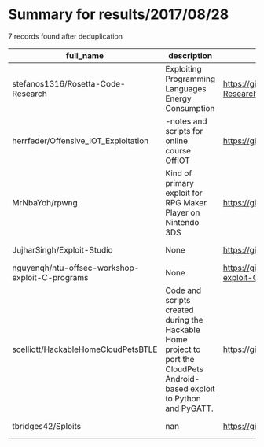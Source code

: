 
# Summary for results/2017/08/28
    
7 records found after deduplication

| full_name | description | html_url | matched_list | matched_count | pushed_at | size | stargazers_count | language | forks_count |
|-------------------------------------------------|-----------------------------------------------------------------------------------------------------------------------------|--------------------------------------------------------------------|----------------|-----------------|---------------------------|--------|--------------------|------------|---------------|
| stefanos1316/Rosetta-Code-Research | Exploiting Programming Languages Energy Consumption | https://github.com/stefanos1316/Rosetta-Code-Research | ['exploit'] | 1 | 2017-08-28 11:22:32+00:00 | 69846 | 4 | REXX | 0 |
| herrfeder/Offensive_IOT_Exploitation | -notes and scripts for online course OffIOT | https://github.com/herrfeder/Offensive_IOT_Exploitation | ['exploit'] | 1 | 2017-08-28 09:13:49+00:00 | 53739 | 11 | Python | 8 |
| MrNbaYoh/rpwng | Kind of primary exploit for RPG Maker Player on Nintendo 3DS | https://github.com/MrNbaYoh/rpwng | ['exploit'] | 1 | 2017-08-28 17:20:08+00:00 | 23 | 17 | Python | 0 |
| JujharSingh/Exploit-Studio | None | https://github.com/JujharSingh/Exploit-Studio | ['exploit'] | 1 | 2017-08-28 06:03:38+00:00 | 71459 | 0 | C# | 0 |
| nguyenqh/ntu-offsec-workshop-exploit-C-programs | None | https://github.com/nguyenqh/ntu-offsec-workshop-exploit-C-programs | ['exploit'] | 1 | 2017-08-28 09:14:20+00:00 | 13 | 0 | C | 0 |
| scelliott/HackableHomeCloudPetsBTLE | Code and scripts created during the Hackable Home project to port the CloudPets Android-based exploit to Python and PyGATT. | https://github.com/scelliott/HackableHomeCloudPetsBTLE | ['exploit'] | 1 | 2017-08-28 13:57:04+00:00 | 1 | 0 | Python | 0 |
| tbridges42/Sploits | nan | https://github.com/tbridges42/Sploits | ['sploit'] | 1 | 2017-08-28 19:03:53+00:00 | 0 | 0 | nan | 0 |

